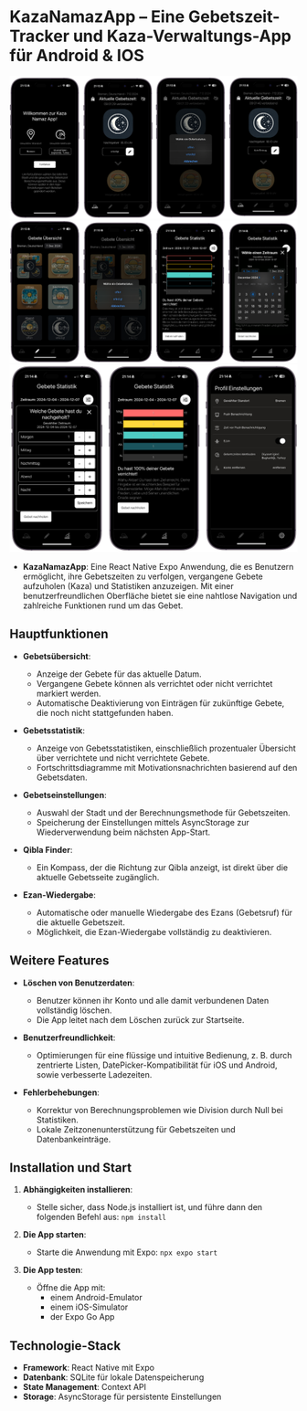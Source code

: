 # KazaNamazApp – Eine Gebetszeit-Tracker und Kaza-Verwaltungs-App für Android & IOS
![KazaNamazReadMeIMG1Bundled.png](assets%2Fimages%2FKazaNamazReadMeIMG%2FKazaNamazReadMeIMG1Bundled.png)
![KazaNamazReadMeIMG2Bundled.png](assets%2Fimages%2FKazaNamazReadMeIMG%2FKazaNamazReadMeIMG2Bundled.png)
![KazaNamazReadMeIMG3Bundled.png](assets%2Fimages%2FKazaNamazReadMeIMG%2FKazaNamazReadMeIMG3Bundled.png)

- **KazaNamazApp**: Eine React Native Expo Anwendung, die es Benutzern ermöglicht, ihre Gebetszeiten zu verfolgen, vergangene Gebete aufzuholen (Kaza) und Statistiken anzuzeigen. Mit einer benutzerfreundlichen Oberfläche bietet sie eine nahtlose Navigation und zahlreiche Funktionen rund um das Gebet.

## Hauptfunktionen
- **Gebetsübersicht**:
    - Anzeige der Gebete für das aktuelle Datum.
    - Vergangene Gebete können als verrichtet oder nicht verrichtet markiert werden.
    - Automatische Deaktivierung von Einträgen für zukünftige Gebete, die noch nicht stattgefunden haben.

- **Gebetsstatistik**:
    - Anzeige von Gebetsstatistiken, einschließlich prozentualer Übersicht über verrichtete und nicht verrichtete Gebete.
    - Fortschrittsdiagramme mit Motivationsnachrichten basierend auf den Gebetsdaten.

- **Gebetseinstellungen**:
    - Auswahl der Stadt und der Berechnungsmethode für Gebetszeiten.
    - Speicherung der Einstellungen mittels AsyncStorage zur Wiederverwendung beim nächsten App-Start.

- **Qibla Finder**:
    - Ein Kompass, der die Richtung zur Qibla anzeigt, ist direkt über die aktuelle Gebetsseite zugänglich.

- **Ezan-Wiedergabe**:
    - Automatische oder manuelle Wiedergabe des Ezans (Gebetsruf) für die aktuelle Gebetszeit.
    - Möglichkeit, die Ezan-Wiedergabe vollständig zu deaktivieren.

## Weitere Features
- **Löschen von Benutzerdaten**:
    - Benutzer können ihr Konto und alle damit verbundenen Daten vollständig löschen.
    - Die App leitet nach dem Löschen zurück zur Startseite.

- **Benutzerfreundlichkeit**:
    - Optimierungen für eine flüssige und intuitive Bedienung, z. B. durch zentrierte Listen, DatePicker-Kompatibilität für iOS und Android, sowie verbesserte Ladezeiten.

- **Fehlerbehebungen**:
    - Korrektur von Berechnungsproblemen wie Division durch Null bei Statistiken.
    - Lokale Zeitzonenunterstützung für Gebetszeiten und Datenbankeinträge.

## Installation und Start
1. **Abhängigkeiten installieren**:
    - Stelle sicher, dass Node.js installiert ist, und führe dann den folgenden Befehl aus:
      `npm install`

2. **Die App starten**:
    - Starte die Anwendung mit Expo:
      `npx expo start`

3. **Die App testen**:
    - Öffne die App mit:
        - einem Android-Emulator
        - einem iOS-Simulator
        - der Expo Go App

## Technologie-Stack
- **Framework**: React Native mit Expo
- **Datenbank**: SQLite für lokale Datenspeicherung
- **State Management**: Context API
- **Storage**: AsyncStorage für persistente Einstellungen